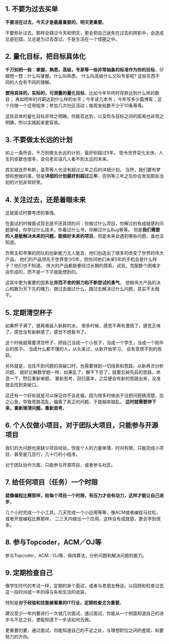 ## 1. 不要为过去买单 ##

**不要活在过去，今天才是最最重要的，明天更重要**。

不要弥补过去，那样会错过今天和明天，更会把自己迷失在过去的阴影中，会造成总是犯错，又总是为过去改过，于是生活在一个怪圈之中。

## 2. 量化目标，把目标具体化 ##

**千万别把一些：掌握，熟悉，高级，专家等一些非常抽象的标准作为你的目标**，仔细想一想：什么叫掌握，什么叫熟悉，
什么叫高级什么又叫专家呢? 这些东西不同的人会有不同的理解。

**要用具体的，实际的，可测量的量化目标**，比如今年年终时存款达到什么样的数目；
再如明年的月薪达到什么样的水平；今年读几本书；
今年写多少篇博客；这个月做一个应用程序；参加几次社区活动；每周发贴数不少于10条等等。

这些具体的量化目标非常之明确，你能否达到，以及你与目标之间的距离也非常之明确，所以实践起来更容易。

## 3. 不要做太长远的计划 ##

如上一条所说，千万别做太长远的计划，最好别超过5年。
现令世界变化太快，人生的变数也很多，说句老实话凡人看不到太远的未来。

其实就连乔布斯，盖茨等人也没有超过三年之后的详细计划。
当然，我们要有梦想和想做的事，但是**详细的计划最好别超过三年**，否则等三年之后你会发现那些当初的计划非常好笑。

## 4. 关注过去，还是着眼未来 ##

这是面试时要考虑的事情。

在面试的时候面试官总是不厌其烦的问：你做过什么项目，你解过的有成就感的问题是啥，你学过什么技术，你看过什么书，你解过什么Bug等等。
但是**我们需要的人是能解决未来的问题，能做好未来的项目**，但是未来会遇到哪些问题，谁也没知道。

乔帮主和苹果的团队的创新能力无人能及，他们创造出了很多的改变了世界的伟大产品，
他们的产品领先于世界至少5年，但你问他们未来5年的手机会是什么样子？他们也不知道。
伟大的产品都是要经过长期的摸索，试验，克服数个困难才会形成的，而不是一下子就能想到的。

这其中更为重要的因素是**弃而不舍的努力和不断尝试的勇气**，
想做伟大产品的决心和敢为天下先的魄力，跟过去做过什么，跟过去解决过什么问题，其实不太相干。

## 5. 定期清空杯子 ##

如果杯子满了，就再难装入新鲜的水。
很多时候，感觉不再有激情了，感觉乏味了，感觉没有新鲜感了，感觉不想看书了。

这个时候就需要清空杯子，把自己当成一个小孩子，当成一个学生，当成一个刚毕业的孩子，
当成什么都不懂的人，从头来过，从新开始学习。
会有意想不到的收获。

另外就是，当找不到问题的突破口时，也需要抹到一切线索和思路，从新再次分析问题。
就好比解数学题一样，如果乱了，解不下去了，就要忘掉先前的思路，休息一下，然后重新审题，
重新思考，回归基本，之后便会有新的思路出来，没准就会找到突破口。

这还有一个好处就是可以保证你不会走偏，因为很多时候由于没把问题搞清楚，加之心急，导致思路混乱，偏离了真正的问题，于是越来越乱。
**这时就需要停下来，重新理清问题，重新思考**。

## 6. 个人仅做小项目，对于团队大项目，只能参与开源项目 ##

我们的大问题也是缺少项目经验，但是个人的力量单薄，时间有限，只能完成小项目，甚至是几百行，几十行的小程序。

对于团队协作方面，只能参与开源项目，或者参与社区。

## 7. 给任何项目（任务）一个时限 ##

**就像编程比赛那样，给每个项目一个时限，有压力才会有动力，这样才能让自己进步**。

几个小时完成一个小工具，几天完成一个小应用等等，像ACM或者编程马拉松，或者开放编程比赛那样，
二三天内做出一个应用，这样会有成就感，更会学到很多。

## 8. 参与Topcoder，ACM／OJ等 ##

参与Topcoder，ACM／OJ等，保持算法，分析问题和解决问题的能力。

## 9. 定期检查自己 ##

像学生时代的考试一样，定期的来个面试，或者与老朋友畅谈，以回顾和检查过去这一段时间或一年的得与失和生活的收获。

特别是**对于经验和技能被看重的IT行业，定期检查尤为重要**。

建议至少一年内要进行一次或几次面试，通过面试，你能从一个侧面知道自己的进步与不足之处，便能知道下一步该如何去做。

更重要的要，通过面试，你能知道自己的不足之处，与理想职位之间的差距，和要努力的方向。
